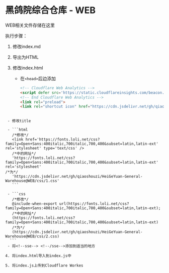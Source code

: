 # 黑鸽院综合仓库 - WEB

WEB相关文件存储在这里

执行步骤：

1. 修改index.md

2. 导出为HTML

3. 修改index.html
   
   - 在`<head>`后边添加

     ```html
     <!-- Cloudflare Web Analytics -->
     <script defer src='https://static.cloudflareinsights.com/beacon.min.js' data-cf-beacon='{"token": "8eb197ccf67d434cae4aaac2e41fd262"}'></script>
     <!-- End Cloudflare Web Analytics -->
     <link rel="preload">
     <link rel="shortcut icon" href="https://cdn.jsdelivr.net/gh/qiaoshouzi/HeiGeYuan-General-Warehouse@WEB/favicon/favicon.ico">
  ```
     
   - 修改title
   
   - ```html
     /*修改*/
     <link href='https://fonts.loli.net/css?family=Open+Sans:400italic,700italic,700,400&subset=latin,latin-ext' rel='stylesheet' type='text/css' />
     /*中的网址*/
     'https://fonts.loli.net/css?family=Open+Sans:400italic,700italic,700,400&subset=latin,latin-ext' rel='stylesheet'
  /*为*/
     'https://cdn.jsdelivr.net/gh/qiaoshouzi/HeiGeYuan-General-Warehouse@WEB/css/1.css'
     ```
   
   - ```css
   	 /*修改*/
   	 @include-when-export url(https://fonts.loli.net/css?family=Open+Sans:400italic,700italic,700,400&subset=latin,latin-ext);
   	 /*中的网址*/
   	 (https://fonts.loli.net/css?family=Open+Sans:400italic,700italic,700,400&subset=latin,latin-ext)
   	 /*为*/
   	 (https://cdn.jsdelivr.net/gh/qiaoshouzi/HeiGeYuan-General-Warehouse@WEB/css/2.css)
   	```
   - 将<!--sse--> <!--/sse-->添加到适当的地方
   
4. 将index.html导入到index.js中

5. 将index.js上传到Cloudflare Workes